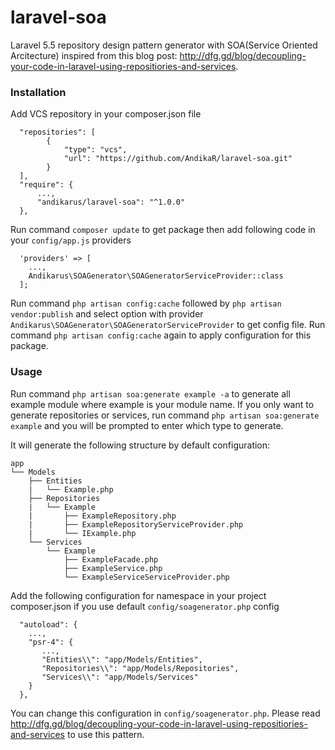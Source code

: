 # laravel-soa
Laravel 5.5 repository design pattern generator with SOA(Service Oriented Arcitecture) inspired from this blog post: http://dfg.gd/blog/decoupling-your-code-in-laravel-using-repositiories-and-services.

### Installation 

Add VCS repository in your composer.json file

```
  "repositories": [
        {
            "type": "vcs",
            "url": "https://github.com/AndikaR/laravel-soa.git"
        }
  ],
  "require": {
      ...,
      "andikarus/laravel-soa": "^1.0.0"
  },
```

Run command `composer update` to get package then add following code in your `config/app.js` providers

```
  'providers' => [
    ...,
    Andikarus\SOAGenerator\SOAGeneratorServiceProvider::class
  ];
```
Run command `php artisan config:cache` followed by `php artisan vendor:publish` and select option with provider `Andikarus\SOAGenerator\SOAGeneratorServiceProvider` to get config file. Run command `php artisan config:cache` again to apply configuration for this package.

### Usage

Run command `php artisan soa:generate example -a` to generate all example module where example is your module name. If you only want to generate repositories or services, run command `php artisan soa:generate example` and you will be prompted to enter which type to generate. 

It will generate the following structure by default configuration:

```
app
└── Models
    ├── Entities
    |   └── Example.php
    ├── Repositories
    |   └── Example
    |       ├── ExampleRepository.php
    |       ├── ExampleRepositoryServiceProvider.php
    |       └── IExample.php
    └── Services
        └── Example
            ├── ExampleFacade.php
            ├── ExampleService.php
            └── ExampleServiceServiceProvider.php
```
Add the following configuration for namespace in your project composer.json if you use default `config/soagenerator.php` config
```
  "autoload": {
    ...,
    "psr-4": {
       ...,
       "Entities\\": "app/Models/Entities",
       "Repositories\\": "app/Models/Repositories",
       "Services\\": "app/Models/Services"
    }
  },
```

You can change this configuration in `config/soagenerator.php`. Please read http://dfg.gd/blog/decoupling-your-code-in-laravel-using-repositiories-and-services to use this pattern.
